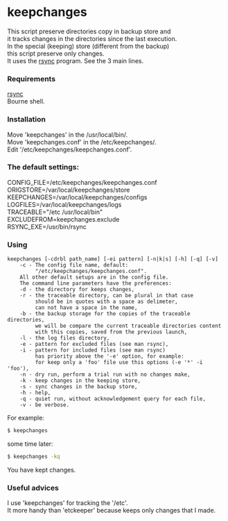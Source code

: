 # keepchanges

This script preserve directories copy in backup store and  
it tracks changes in the directories since the last execution.  
In the special (keeping) store (different from the backup)  
this script preserve only changes.  
It uses the [rsync](https://rsync.samba.org/) program. See the 3 main lines.  

### Requirements

[rsync](https://rsync.samba.org/)  
Bourne shell.  

### Installation

Move 'keepchanges' in the /usr/local/bin/.  
Move 'keepchanges.conf' in the /etc/keepchanges/.  
Edit '/etc/keepchanges/keepchanges.conf'.  

### The default settings:

CONFIG_FILE=/etc/keepchanges/keepchanges.conf  
ORIGSTORE=/var/local/keepchanges/store  
KEEPCHANGES=/var/local/keepchanges/configs  
LOGFILES=/var/local/keepchanges/logs  
TRACEABLE="/etc /usr/local/bin"  
EXCLUDEFROM=keepchanges.exclude  
RSYNC_EXE=/usr/bin/rsync  

### Using
```  
keepchanges [-cdrbl path_name] [-ei pattern] [-n|k|s] [-h] [-q] [-v]  
	-c - The config file name, default:  
	     "/etc/keepchanges/keepchanges.conf".  
	All other default setups are in the config file.  
	The command line parameters have the preferences:  
	-d - the directory for keeps changes,  
	-r - the traceable directory, can be plural in that case  
	     should be in quotes with a space as delimeter,  
	     can not have a space in the name,  
	-b - the backup storage for the copies of the traceable directories,  
	     we will be compare the current traceable directories content  
	     with this copies, saved from the previous launch,  
	-l - the log files directory,  
	-e - pattern for excluded files (see man rsync),  
	-i - pattern for included files (see man rsync)  
	     has priority above the '-e' option, for example:  
	     for keep only a 'foo' file use this options (-e '*' -i 'foo'),  
	-n - dry run, perform a trial run with no changes make,  
	-k - keep changes in the keeping store,  
	-s - sync changes in the backup store,  
	-h - help,  
	-q - quiet run, without acknowledgement query for each file,  
	-v - be verbose.  

```  
For example:  
```sh
$ keepchanges
```
some time later:
```sh
$ keepchanges -kq
```
You have kept changes.  

### Useful advices

I use 'keepchanges' for tracking the '/etc'.  
It more handy than 'etckeeper' because keeps only changes that I made.  

